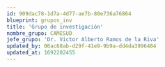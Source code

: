 ```yaml
---
id: 909dac78-1d7a-4d77-ae7b-80e736a76864
blueprint: grupos_inv
title: 'Grupo de investigación'
nombre_grupo: CAMESUD
jefe_grupo: 'Dr. Victor Alberto Ramos de la Riva'
updated_by: 06ac68ab-d29f-41e9-9b9a-dd4da3996484
updated_at: 1692202455
---
```

